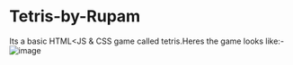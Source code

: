 # Tetris-by-Rupam

Its a basic HTML<JS & CSS game called tetris.Heres the game looks like:-
![image](https://github.com/user-attachments/assets/311e398e-5c10-412e-a902-6d3304387af5)

